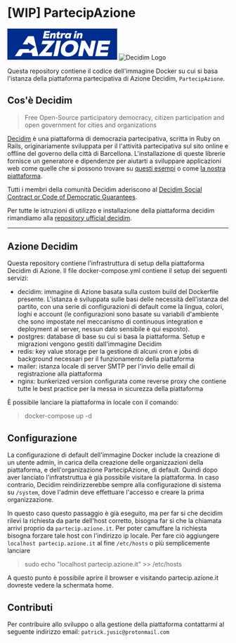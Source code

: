 # [WIP] PartecipAzione

<img src="organization/logo/1/EntrainAzione.png" alt="Azione Logo" width="250" />
<img src="https://cdn.rawgit.com/decidim/decidim/master/logo.svg" alt="Decidim Logo" width=200" />

Questa repository contiene il codice dell'immagine Docker su cui si basa l'istanza della piattaforma partecipativa di Azione Decidim, `PartecipAzione`.

## Cos'è Decidim

> Free Open-Source participatory democracy, citizen participation and open government for cities and organizations

[Decidim](https://decidim.org) è una piattaforma di democrazia partecipativa, scritta in Ruby on Rails, originariamente sviluppata per il l'attività partecipativa sul sito online e offline del governo della città di Barcellona. L'installazione di queste librerie fornisce un generatore e dipendenze per aiutarti a sviluppare applicazioni web come quelle che si possono trovare su [questi esempi](#example-applications) o come [la nostra piattaforma](https://partecip.azione.it).

Tutti i membri della comunità Decidim aderiscono al [Decidim Social Contract or Code of Democratic Guarantees](http://www.decidim.org/contract/).

Per tutte le istruzioni di utilizzo e installazione della piattaforma decidim rimandiamo alla [repository ufficial decidim](https://github.com/decidim).

---

## Azione Decidim

Questa repository contiene l'infrastruttura di setup della piattaforma Decidim di Azione. Il file docker-compose.yml contiene il setup dei seguenti servizi:

- decidim: immagine di Azione basata sulla custom build del Dockerfile presente. L'istanza è sviluppata sulle basi delle necessità dell'istanza del partito, con una serie di configurazioni di default come la lingua, colori, loghi e account (le configurazioni sono basate su variabili d'ambiente che sono impostate nel meccanismo di continuous integration e deployment al server, nessun dato sensibile è qui esposto).
- postgres: database di base su cui si basa la piattaforma. Setup e migrazioni vengono gestiti dall'immagine Decidim
- redis: key value storage per la gestione di alcuni cron e jobs di background necessari per il funzionamento della piattaforma
- mailer: istanza locale di server SMTP per l'invio delle email di registrazione alla piattaforma
- nginx: bunkerized version configurata come reverse proxy che contiene tutte le best practice per la messa in sicurezza della piattaforma

È possibile lanciare la piattaforma in locale con il comando:
> docker-compose up -d

## Configurazione

La configurazione di default dell'immagine Docker include la creazione di un utente admin, in carica della creazione delle organizzazioni della piattaforma, e dell'organizazione PartecipAzione, di default. Quindi dopo aver lanciato l'infratstruttua è già possibile visitare la piattaforma. In caso contrario, Decidim reindirizzerebbe sempre alla configurazione di sistema su `/system`, dove l'admin deve effettuare l'accesso e creare la prima organizzazione. 

In questo caso questo passaggio è già eseguito, ma per far si che decidim rilevi la richiesta da parte dell'host corretto, bisogna far si che la chiamata arrivi proprio da `partecip.azione.it`. Per poter camuffare la richiesta bisogna forzare tale host con l'indirizzo ip locale. Per fare ciò aggiungere `localhost partecip.azione.it` al fine `/etc/hosts` o più semplicemente lanciare
> sudo echo "localhost partecip.azione.it" >> /etc/hosts

A questo punto è possibile aprire il browser e visitando partecip.azione.it dovreste vedere la schermata home.

## Contributi

Per contribuire allo sviluppo o alla gestione della piattaforma contattarmi al seguente indirizzo email: `patrick.jusic@protonmail.com`
